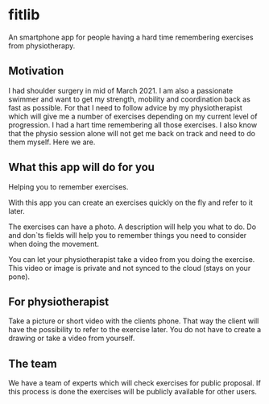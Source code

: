 # fitlib

An smartphone app for people having a hard time remembering exercises from physiotherapy.

## Motivation

I had shoulder surgery in mid of March 2021.
I am also a passionate swimmer and want to get my strength, mobility and coordination back as fast as possible.
For that I need to follow advice by my physiotherapist which will give me a number of exercises depending on my current level of progression.
I had a hart time remembering all those exercises.
I also know that the physio session alone will not get me back on track and need to do them myself.
Here we are.

## What this app will do for you

Helping you to remember exercises.

With this app you can create an exercises quickly on the fly and refer to it later.

The exercises can have a photo.
A description will help you what to do.
Do and don`ts fields will help you to remember things you need to consider when doing the movement.

You can let your physiotherapist take a video from you doing the exercise.
This video or image is private and not synced to the cloud (stays on your pone).

## For physiotherapist

Take a picture or short video with the clients phone.
That way the client will have the possibility to refer to the exercise later.
You do not have to create a drawing or take a video from yourself.

## The team

We have a team of experts which will check exercises for public proposal.
If this process is done the exercises will be publicly available for other users.